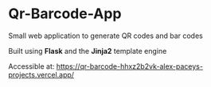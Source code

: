 # Qr-Barcode-App

Small web application to generate QR codes and bar codes

Built using **Flask** and the **Jinja2** template engine

Accessible at: https://qr-barcode-hhxz2b2vk-alex-paceys-projects.vercel.app/
